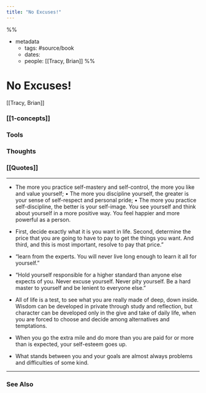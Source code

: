 ```yaml
---
title: "No Excuses!"
---
```

%%
- metadata
	- tags: #source/book
	- dates: 
	- people: [[Tracy, Brian]]
%%

# No Excuses!
[[Tracy, Brian]]

### [[1-concepts]]

### Tools

### Thoughts

### [[Quotes]]
---

- The more you practice self-mastery and self-control, the more you like and value yourself; • The more you discipline yourself, the greater is your sense of self-respect and personal pride; • The more you practice self-discipline, the better is your self-image. You see yourself and think about yourself in a more positive way. You feel happier and more powerful as a person.

- First, decide exactly what it is you want in life. Second, determine the price that you are going to have to pay to get the things you want. And third, and this is most important, resolve to pay that price.”

- “learn from the experts. You will never live long enough to learn it all for yourself.”

- “Hold yourself responsible for a higher standard than anyone else expects of you. Never excuse yourself. Never pity yourself. Be a hard master to yourself and be lenient to everyone else.”

- All of life is a test, to see what you are really made of deep, down inside. Wisdom can be developed in private through study and reflection, but character can be developed only in the give and take of daily life, when you are forced to choose and decide among alternatives and temptations.

- When you go the extra mile and do more than you are paid for or more than is expected, your self-esteem goes up.

- What stands between you and your goals are almost always problems and difficulties of some kind.


----
### See Also